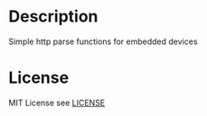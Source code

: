 # Description 
Simple http parse functions for embedded devices

# License
MIT License see [LICENSE](./LICENSE)
